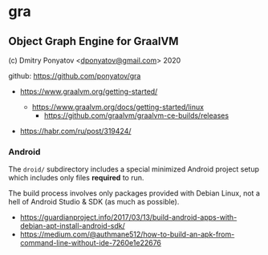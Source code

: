 #  gra
## Object Graph Engine for GraalVM

(c) Dmitry Ponyatov <<dponyatov@gmail.com>> 2020

github: https://github.com/ponyatov/gra

* https://www.graalvm.org/getting-started/
  * https://www.graalvm.org/docs/getting-started/linux
    * https://github.com/graalvm/graalvm-ce-builds/releases

* https://habr.com/ru/post/319424/

### Android

The `droid/` subdirectory includes a special minimized Android project setup which includes only files **required** to run.

The build process involves only packages provided with Debian Linux, not a hell of Android Studio & SDK (as much as possible).

* https://guardianproject.info/2017/03/13/build-android-apps-with-debian-apt-install-android-sdk/
* https://medium.com/@authmane512/how-to-build-an-apk-from-command-line-without-ide-7260e1e22676
